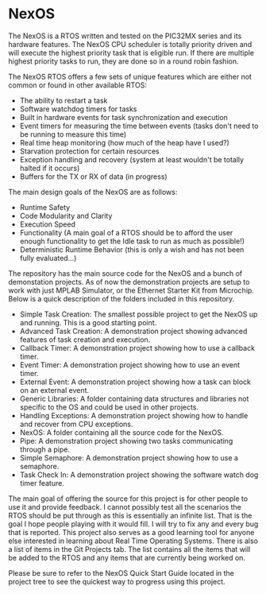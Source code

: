 # NexOS
The NexOS is a RTOS written and tested on the PIC32MX series and its hardware features. The NexOS CPU scheduler is totally priority driven and will execute the highest priority task that is eligible run. If there are multiple highest priority tasks to run, they are done so in a round robin fashion.

The NexOS RTOS offers a few sets of unique features which are either not common or found in other available RTOS:

 - The ability to restart a task
 - Software watchdog timers for tasks
 - Built in hardware events for task synchronization and execution
 - Event timers for measuring the time between events (tasks don't need to be running to measure this time)
 - Real time heap monitoring (how much of the heap have I used?)
 - Starvation protection for certain resources
 - Exception handling and recovery (system at least wouldn't be totally halted if it occurs)
 - Buffers for the TX or RX of data (in progress)

The main design goals of the NexOS are as follows:
 - Runtime Safety
 - Code Modularity and Clarity
 - Execution Speed
 - Functionality (A main goal of a RTOS should be to afford the user enough functionality to get the Idle task to run as much as possible!)
 - Deterministic Runtime Behavior (this is only a wish and has not been fully evaluated...)
 
The repository has the main source code for the NexOS and a bunch of demonstation projects.  As of now the demonstration projects are setup to work with just MPLAB Simulator, or the Ethernet Starter Kit from Microchip.  Below is a quick description of the folders included in this repository.
 - Simple Task Creation: The smallest possible project to get the NexOS up and running.  This is a good starting point.
 - Advanced Task Creation: A demonstration project showing advanced features of task creation and execution.
 - Callback Timer: A demonstration project showing how to use a callback timer.
 - Event Timer: A demonstration project showing how to use an event timer.
 - External Event: A demonstration project showing how a task can block on an external event.
 - Generic Libraries: A folder containing data structures and libraries not specific to the OS and could be used in other projects.
 - Handling Exceptions: A demonstration project showing how to handle and recover from CPU exceptions.
 - NexOS: A folder containing all the source code for the NexOS.
 - Pipe: A demonstration project showing two tasks communicating through a pipe.
 - Simple Semaphore: A demonstration project showing how to use a semaphore.
 - Task Check In: A demonstration project showing the software watch dog timer feature.

The main goal of offering the source for this project is for other people to use it and provide feedback. I cannot possibly test all the scenarios the RTOS should be put through as this is essentially an infinite list. That is the goal I hope people playing with it would fill. I will try to fix any and every bug that is reported.  This project also serves as a good learning tool for anyone else interested in learning about Real Time Operating Systems.  There is also a list of items in the Git Projects tab.  The list contains all the items that will be added to the RTOS and any items that are currently being worked on.

Please be sure to refer to the NexOS Quick Start Guide located in the project tree to see the quickest way to progress using this project.
